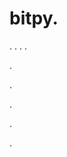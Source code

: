 # bitpy.
.
.
.
.












.






















































.
























.



























.

















































































.





























































